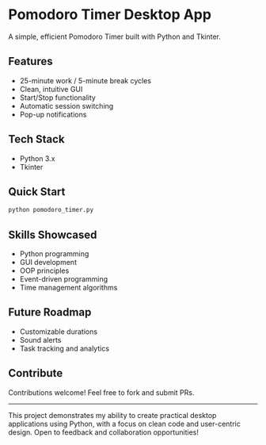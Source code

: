 # Pomodoro Timer Desktop App

A simple, efficient Pomodoro Timer built with Python and Tkinter.

## Features
- 25-minute work / 5-minute break cycles
- Clean, intuitive GUI
- Start/Stop functionality
- Automatic session switching
- Pop-up notifications

## Tech Stack
- Python 3.x
- Tkinter

## Quick Start
```bash
python pomodoro_timer.py
```

## Skills Showcased
- Python programming
- GUI development
- OOP principles
- Event-driven programming
- Time management algorithms

## Future Roadmap
- Customizable durations
- Sound alerts
- Task tracking and analytics

## Contribute
Contributions welcome! Feel free to fork and submit PRs.

---

This project demonstrates my ability to create practical desktop applications using Python, with a focus on clean code and user-centric design. Open to feedback and collaboration opportunities!
